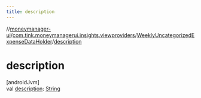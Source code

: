 ```yaml
---
title: description
---
```

//[moneymanager-ui](../../../index.html)/[com.tink.moneymanagerui.insights.viewproviders](../index.html)/[WeeklyUncategorizedExpenseDataHolder](index.html)/[description](description.html)



# description



[androidJvm]\
val [description](description.html): [String](https://kotlinlang.org/api/latest/jvm/stdlib/kotlin/-string/index.html)




